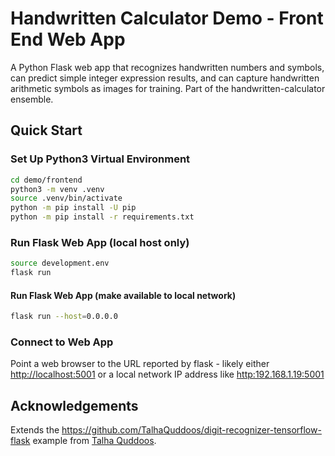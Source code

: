 # Handwritten Calculator Demo - Front End Web App

A Python Flask web app that recognizes handwritten numbers and symbols, can predict simple integer expression results, and can capture handwritten arithmetic symbols as images for training. Part of the handwritten-calculator ensemble.

## Quick Start

### Set Up Python3 Virtual Environment

```bash
cd demo/frontend
python3 -m venv .venv
source .venv/bin/activate
python -m pip install -U pip
python -m pip install -r requirements.txt
```

### Run Flask Web App (local host only)

```bash
source development.env
flask run
```

#### Run Flask Web App (make available to local network)

```bash
flask run --host=0.0.0.0
```

### Connect to Web App

Point a web browser to the URL reported by flask - likely either <http://localhost:5001> or a local network IP address like <http:192.168.1.19:5001>

## Acknowledgements

Extends the <https://github.com/TalhaQuddoos/digit-recognizer-tensorflow-flask> example from [Talha Quddoos](https://github.com/TalhaQuddoos).
